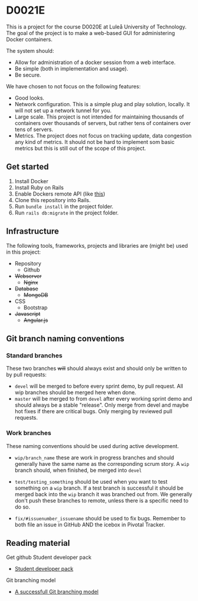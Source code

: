 D0021E
=======
This is a project for the course D0020E at Luleå University of Technology.
The goal of the project is to make a web-based GUI for administering Docker containers.

The system should:
* Allow for administration of a docker session from a web interface.
* Be simple (both in implementation and usage).
* Be secure.

We have chosen to not focus on the following features:
* Good looks.
* Network configuration. This is a simple plug and play solution, locally. It will not set up a network tunnel for you.
* Large scale. This project is not intended for maintaining thousands of containers over thousands of servers, but rather tens of containers over tens of servers.
* Metrics. The project does not focus on tracking update, data congestion any kind of metrics. It should not be hard to implement som basic metrics but this is still out of the scope of this project.

Get started
-----------

1. Install Docker
2. Install Ruby on Rails
3. Enable Dockers remote API (like [this](https://www.ivankrizsan.se/2016/05/18/enabling-docker-remote-api-on-ubuntu-16-04/))
4. Clone this repository into Rails.
5. Run `bundle install` in the project folder.
6. Run `rails db:migrate` in the project folder.

Infrastructure
--------------

The following tools, frameworks, projects and libraries are (might be) used in this project:

* Repository
  - Github
* ~~Webserver~~
  - ~~Nginx~~
* ~~Database~~
  - ~~MongoDB~~
* CSS
  - Bootstrap
* ~~Javascript~~
  - ~~Angular.js~~

Git branch naming conventions
-----------------------------

### Standard branches

These two branches ~~will~~ should always exist and should only be written to by pull requests:

* `devel` will be merged to before every sprint demo, by pull request. All wip branches should be merged here when done.
* `master` will be merged to from `devel` after every working sprint demo and should always be a stable "release". Only merge from devel and maybe hot fixes if there are critical bugs. Only merging by reviewed pull requests.

### Work branches

These naming conventions should be used during active development.

* `wip/branch_name` these are work in progress branches and should generally have the same name as the corresponding scrum story. A `wip` branch should, when finished, be merged into `devel`

* `test/testing_something` should be used when you want to test something on a `wip` branch. If a test branch is successful it should be merged back into the `wip` branch it was branched out from. We generally don't push these branches to remote, unless there is a specific need to do so.

* `fix/#issuenumber_issuename` should be used to fix bugs. Remember to both file an issue in GitHub AND the icebox in Pivotal Tracker.

Reading material
----------------

Get github Student developer pack
* [Student developer pack](https://education.github.com/pack)

Git branching model
* [A successfull Git branching model](http://nvie.com/posts/a-successful-git-branching-model/)
